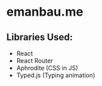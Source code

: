 # emanbau.me
## Libraries Used:   
- React
- React Router
- Aphrodite (CSS in JS)
- Typed.js (Typing animation)
